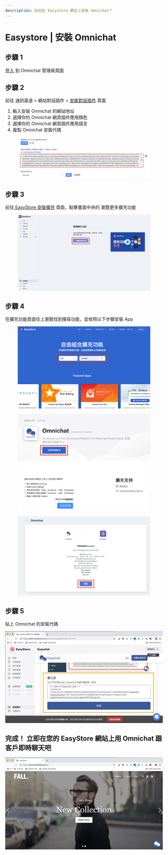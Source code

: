 ```yaml
---
description: 如何在 Easystore 網店上安裝 Omnichat？
---
```


# Easystore | 安裝 Omnichat

## 步驟 1

[登入](https://app.easychat.co/) 到 Omnichat 管理員頁面

## 步驟 2

前往 通訊渠道  >  網站對話插件  >  [安裝對話插件](https://app.easychat.co/install.html)   頁面

1. 輸入安裝 Omnichat 的網站地址
2. 選擇你的 Omnichat 網頁插件應用顏色
3. 選擇你的 Omnichat 網頁插件應用語言
4. 複製 Omnichat 安裝代碼

<figure><img src="../../../../.gitbook/assets/截圖 2023-05-23 下午3.59.19.png" alt=""><figcaption></figcaption></figure>

## 步驟 3

前往[ EasyStore 安裝擴充](https://admin.easystore.co/apps) 頁面，點擊畫面中央的 瀏覽更多擴充功能

<figure><img src="../../../../.gitbook/assets/easystore 安裝頁面1" alt=""><figcaption></figcaption></figure>

## 步驟 4

在擴充功能頁面往上瀏覽找到搜尋功能，並依照以下步驟安裝 App&#x20;

<figure><img src="../../../../.gitbook/assets/easystore 安裝頁面4.png" alt=""><figcaption></figcaption></figure>

<figure><img src="../../../../.gitbook/assets/easystore 安裝頁面3" alt=""><figcaption></figcaption></figure>

<figure><img src="../../../../.gitbook/assets/easystore 安裝頁面2" alt=""><figcaption></figcaption></figure>

## 步驟 5

貼上 Omnichat 的安裝代碼

![](<../../../../.gitbook/assets/5 (9).png>)

## **完成！ 立即在您的 EasyStore 網站上用** Omnichat **跟客戶即時聊天吧**

![](<../../../../.gitbook/assets/6 (6).png>)

